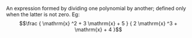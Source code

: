 An expression formed by dividing one polynomial by another; defined only
when the latter is not zero. Eg:
$$\frac { \mathrm{x} ^2 + 3 \mathrm{x} + 5 } { 2 \mathrm{x} ^3 + \mathrm{x} + 4 }$$
